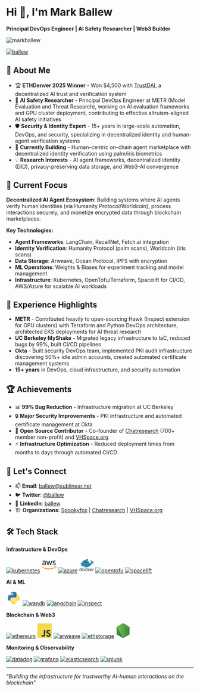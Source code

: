 # Hi 👋, I'm Mark Ballew

**Principal DevOps Engineer | AI Safety Researcher | Web3 Builder**

<p align="left"> <img src="https://komarev.com/ghpvc/?username=markballew&label=Profile%20views&color=0e75b6&style=flat" alt="markballew" /> </p>

<p align="left"> <a href="https://twitter.com/ballew" target="blank"><img src="https://img.shields.io/twitter/follow/ballew?logo=twitter&style=for-the-badge" alt="ballew" /></a> </p>

## 🚀 About Me

- 🏆 **ETHDenver 2025 Winner** - Won $4,500 with [TrustDAI](https://devfolio.co/projects/trustdai-da7a), a decentralized AI trust and verification system
- 🔬 **AI Safety Researcher** - Principal DevOps Engineer at METR (Model Evaluation and Threat Research), working on AI evaluation frameworks and GPU cluster deployment, contributing to effective altruism-aligned AI safety initiatives
- 🛡️ **Security & Identity Expert** - 15+ years in large-scale automation, DevOps, and security, specializing in decentralized identity and human-agent verification systems
- 🌱 **Currently Building** - Human-centric on-chain agent marketplace with decentralized identity verification using palm/iris biometrics
- 💡 **Research Interests** - AI agent frameworks, decentralized identity (DID), privacy-preserving data storage, and Web3-AI convergence

## 🔧 Current Focus

**Decentralized AI Agent Ecosystem**: Building systems where AI agents verify human identities (via Humanity Protocol/Worldcoin), process interactions securely, and monetize encrypted data through blockchain marketplaces.

**Key Technologies:**
- **Agent Frameworks**: LangChain, RecallNet, Fetch.ai integration
- **Identity Verification**: Humanity Protocol (palm scans), Worldcoin (iris scans)
- **Data Storage**: Arweave, Ocean Protocol, IPFS with encryption
- **ML Operations**: Weights & Biases for experiment tracking and model management
- **Infrastructure**: Kubernetes, OpenTofu/Terraform, Spacelift for CI/CD, AWS/Azure for scalable AI workloads

## 💼 Experience Highlights

- **METR** - Contributed heavily to open-sourcing Hawk (Inspect extension for GPU clusters) with Terraform and Python DevOps architecture, architected EKS deployments for AI threat research
- **UC Berkeley MyShake** - Migrated legacy infrastructure to IaC, reduced bugs by 99%, built CI/CD pipelines
- **Okta** - Built security DevOps team, implemented PKI audit infrastructure discovering 50%+ idle admin accounts, created automated certificate management systems
- **15+ years** in DevOps, cloud infrastructure, and security automation

## 🏆 Achievements

- 📊 **99% Bug Reduction** - Infrastructure migration at UC Berkeley  
- 🔒 **Major Security Improvements** - PKI infrastructure and automated certificate management at Okta
- 🚀 **Open Source Contributor** - Co-founder of [Chatresearch](https://github.com/chatresearch) (700+ member non-profit) and [VHSpace.org](https://vhspace.org)
- ⚡ **Infrastructure Optimization** - Reduced deployment times from months to days through automated CI/CD

## 💬 Let's Connect

- 📫 **Email**: ballew@sublinear.net
- 🐦 **Twitter**: [@ballew](https://twitter.com/ballew)
- 💼 **LinkedIn**: [ballew](https://linkedin.com/in/ballew)
- 🏗️ **Organizations**: [Spookyfox](https://github.com/spooky-fox) | [Chatresearch](https://github.com/chatresearch) | [VHSpace.org](https://vhspace.org)

## 🛠️ Tech Stack

**Infrastructure & DevOps**
<p>
<a href="https://kubernetes.io" target="_blank"><img src="https://www.vectorlogo.zone/logos/kubernetes/kubernetes-icon.svg" alt="kubernetes" width="40" height="40"/></a>
<a href="https://aws.amazon.com" target="_blank"><img src="https://raw.githubusercontent.com/devicons/devicon/master/icons/amazonwebservices/amazonwebservices-original-wordmark.svg" alt="aws" width="40" height="40"/></a>
<a href="https://azure.microsoft.com/en-in/" target="_blank"><img src="https://www.vectorlogo.zone/logos/microsoft_azure/microsoft_azure-icon.svg" alt="azure" width="40" height="40"/></a>
<a href="https://www.docker.com/" target="_blank"><img src="https://raw.githubusercontent.com/devicons/devicon/master/icons/docker/docker-original-wordmark.svg" alt="docker" width="40" height="40"/></a>
<a href="https://opentofu.org/" target="_blank"><img src="https://www.vectorlogo.zone/logos/terraformio/terraformio-icon.svg" alt="opentofu" width="40" height="40"/></a>
<a href="https://spacelift.io/" target="_blank"><img src="https://avatars.githubusercontent.com/u/45174777?s=200&v=4" alt="spacelift" width="40" height="40"/></a>
</p>

**AI & ML**
<p>
<a href="https://www.python.org" target="_blank"><img src="https://raw.githubusercontent.com/devicons/devicon/master/icons/python/python-original.svg" alt="python" width="40" height="40"/></a>
<a href="https://wandb.ai/" target="_blank"><img src="https://cdn.jsdelivr.net/gh/devicons/devicon/icons/jupyter/jupyter-original.svg" alt="wandb" width="40" height="40"/></a>
<a href="https://www.langchain.com/" target="_blank"><img src="https://cdn.jsdelivr.net/gh/devicons/devicon/icons/fastapi/fastapi-original.svg" alt="langchain" width="40" height="40"/></a>
<a href="https://inspect.aisi.org.uk/" target="_blank"><img src="https://cdn.jsdelivr.net/gh/devicons/devicon/icons/pytorch/pytorch-original.svg" alt="inspect" width="40" height="40"/></a>
</p>

**Blockchain & Web3**
<p>
<a href="https://ethereum.org/" target="_blank"><img src="https://cdn.jsdelivr.net/gh/devicons/devicon/icons/javascript/javascript-original.svg" alt="ethereum" width="40" height="40"/></a>
<a href="https://soliditylang.org/" target="_blank"><img src="https://raw.githubusercontent.com/devicons/devicon/master/icons/javascript/javascript-original.svg" alt="solidity" width="40" height="40"/></a>
<a href="https://arweave.org/" target="_blank"><img src="https://cdn.jsdelivr.net/gh/devicons/devicon/icons/redis/redis-original.svg" alt="arweave" width="40" height="40"/></a>
<a href="https://ethstorage.io/" target="_blank"><img src="https://cdn.jsdelivr.net/gh/devicons/devicon/icons/postgresql/postgresql-original.svg" alt="ethstorage" width="40" height="40"/></a>
<a href="https://litprotocol.com/" target="_blank"><img src="https://raw.githubusercontent.com/devicons/devicon/master/icons/nodejs/nodejs-original.svg" alt="lit-protocol" width="40" height="40"/></a>
</p>

**Monitoring & Observability**
<p>
<a href="https://www.datadoghq.com/" target="_blank"><img src="https://www.vectorlogo.zone/logos/datadoghq/datadoghq-icon.svg" alt="datadog" width="40" height="40"/></a>
<a href="https://grafana.com" target="_blank"><img src="https://www.vectorlogo.zone/logos/grafana/grafana-icon.svg" alt="grafana" width="40" height="40"/></a>
<a href="https://www.elastic.co" target="_blank"><img src="https://www.vectorlogo.zone/logos/elastic/elastic-icon.svg" alt="elasticsearch" width="40" height="40"/></a>
<a href="https://splunk.com" target="_blank"><img src="https://www.vectorlogo.zone/logos/splunk/splunk-icon.svg" alt="splunk" width="40" height="40"/></a>
</p>

---

*"Building the infrastructure for trustworthy AI-human interactions on the blockchain"*
